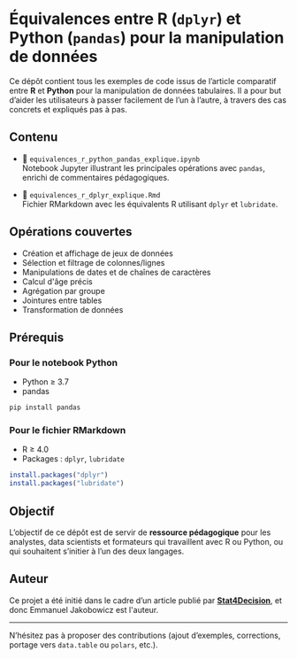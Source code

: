 # Équivalences entre R (`dplyr`) et Python (`pandas`) pour la manipulation de données

Ce dépôt contient tous les exemples de code issus de l’article comparatif entre **R** et **Python** pour la manipulation de données tabulaires. Il a pour but d’aider les utilisateurs à passer facilement de l’un à l’autre, à travers des cas concrets et expliqués pas à pas.

## Contenu

- 📘 `equivalences_r_python_pandas_explique.ipynb`  
  Notebook Jupyter illustrant les principales opérations avec `pandas`, enrichi de commentaires pédagogiques.
  
- 📗 `equivalences_r_dplyr_explique.Rmd`  
  Fichier RMarkdown avec les équivalents R utilisant `dplyr` et `lubridate`.
  

## Opérations couvertes

- Création et affichage de jeux de données
- Sélection et filtrage de colonnes/lignes
- Manipulations de dates et de chaînes de caractères
- Calcul d'âge précis
- Agrégation par groupe
- Jointures entre tables
- Transformation de données

## Prérequis

### Pour le notebook Python

- Python ≥ 3.7
- pandas

```bash
pip install pandas
```

### Pour le fichier RMarkdown

- R ≥ 4.0
- Packages : `dplyr`, `lubridate`

```r
install.packages("dplyr")
install.packages("lubridate")
```

## Objectif

L’objectif de ce dépôt est de servir de **ressource pédagogique** pour les analystes, data scientists et formateurs qui travaillent avec R ou Python, ou qui souhaitent s’initier à l’un des deux langages.

## Auteur

Ce projet a été initié dans le cadre d’un article publié par **[Stat4Decision](https://www.stat4decision.fr/blog/)**, et donc Emmanuel Jakobowicz est l'auteur.

---

N’hésitez pas à proposer des contributions (ajout d’exemples, corrections, portage vers `data.table` ou `polars`, etc.).
